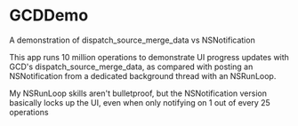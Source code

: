 GCDDemo
=======

A demonstration of dispatch_source_merge_data vs NSNotification

This app runs 10 million operations to demonstrate UI progress updates with GCD's dispatch_source_merge_data, as compared with posting an NSNotification from a dedicated background thread with an NSRunLoop.

My NSRunLoop skills aren't bulletproof, but the NSNotification version basically locks up the UI, even when only notifying on 1 out of every 25 operations
